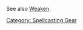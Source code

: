 See also [Weaken](Weaken.md "wikilink").

[Category: Spellcasting Gear](Category:_Spellcasting_Gear "wikilink")
